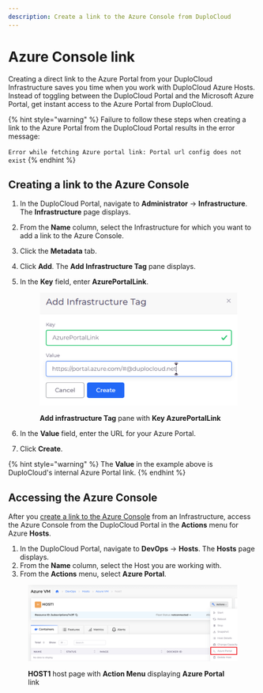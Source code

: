 ```yaml
---
description: Create a link to the Azure Console from DuploCloud
---
```


# Azure Console link

Creating a direct link to the Azure Portal from your DuploCloud Infrastructure saves you time when you work with DuploCloud Azure Hosts. Instead of toggling between the DuploCloud Portal and the Microsoft Azure Portal, get instant access to the Azure Portal from DuploCloud.

{% hint style="warning" %}
Failure to follow these steps when creating a link to the Azure Portal from the DuploCloud Portal results in the error message:&#x20;

`Error while fetching Azure portal link: Portal url config does not exist`
{% endhint %}

## Creating a link to the Azure Console&#x20;

1. In the DuploCloud Portal, navigate to **Administrator** -> **Infrastructure**. The **Infrastructure** page displays.
2. From the **Name** column, select the Infrastructure for which you want to add a link to the Azure Console.
3. Click the **Metadata** tab.
4. Click **Add**. The **Add Infrastructure Tag** pane displays.
5.  In the **Key** field, enter **AzurePortalLink**.

    <figure><img src="../../.gitbook/assets/azure_portal.png" alt=""><figcaption><p><strong>Add infrastructure Tag</strong> pane with <strong>Key AzurePortalLink</strong></p></figcaption></figure>
6. In the **Value** field, enter the URL for your Azure Portal.&#x20;
7. Click **Create**.

{% hint style="warning" %}
The **Value** in the example above is DuploCloud's internal Azure Portal link.
{% endhint %}

## Accessing the Azure Console

After you [create a link to the Azure Console](azure-console-link.md#creating-a-link-to-the-azure-console) from an Infrastructure, access the Azure Console from the DuploCloud Portal in the **Actions** menu for Azure **Hosts**.

1. In the DuploCloud Portal, navigate to **DevOps** -> **Hosts**. The **Hosts** page displays.
2. From the **Name** column, select the Host you are working with.
3. From the **Actions** menu, select **Azure Portal**.

<figure><img src="../../.gitbook/assets/aws-con_app.png" alt=""><figcaption><p><strong>HOST1</strong> host page with <strong>Action Menu</strong> displaying <strong>Azure Portal</strong> link</p></figcaption></figure>
